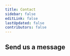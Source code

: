 ```yaml
---
title: Contact
sidebar: false
editLink: false
lastUpdated: false
contributors: false
---
```


<Stack class="grid-cols-2 sm:grid-cols-3">
    <Cta
        title="FAQ" 
        subtitle="A comprehensive overview of questions and answers."
        link-text="To the FAQ"
        img="/contact/faq.svg"
        aria-label="To the FAQ"
        link="https://myparcel.nl/en/support" 
        class="items-center text-center"
        img-class="h-12" />
    <Cta 
        title="Feature requests or bugs" 
        subtitle="Missing a feature in one of our plugins or found a bug?"
        link-text="Submit on GitHub" 
        img="/contact/github.svg" 
        aria-label="To GitHub"
        link="https://github.com/myparcelnl" 
        class="items-center text-center" 
        img-class="h-12" />
    <Cta 
        title="Join our Slack workspace" 
        subtitle="Get answers to your questions quickly."
        link-text="Join"
        img="/contact/slack.svg" 
        aria-label="Chat with us via Slack"
        link="https://join.slack.com/t/myparcel-dev/shared_invite/zt-2zvk9gfs1-h6koDUduK6ZM_kZcc247AQ"
        class="items-center text-center" 
        img-class="h-12" /> 
</Stack>

## Send us a message

<ContactForm />
